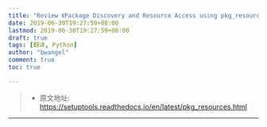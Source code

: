 ```yaml
---
title: "Review 《Package Discovery and Resource Access using pkg_resources》"
date: 2019-06-30T19:27:59+08:00
lastmod: 2019-06-30T19:27:59+08:00
draft: true
tags: [翻译, Python]
author: "bwangel"
comment: true
toc: true

---
```


> + 原文地址: https://setuptools.readthedocs.io/en/latest/pkg_resources.html

<!--more-->
---
